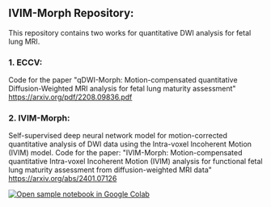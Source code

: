 ## IVIM-Morph Repository: 

This repository contains two works for quantitative DWI analysis for fetal lung MRI.

### 1. ECCV:
Code for the paper "qDWI-Morph: Motion-compensated quantitative Diffusion-Weighted MRI analysis for fetal lung maturity assessment"
https://arxiv.org/pdf/2208.09836.pdf

### 2. IVIM-Morph:
Self-supervised deep neural network model for motion-corrected quantitative analysis of DWI data using the Intra-voxel Incoherent Motion (IVIM) model.
Code for the paper: "IVIM-Morph: Motion-compensated quantitative Intra-voxel Incoherent Motion (IVIM) analysis for functional fetal lung maturity assessment from diffusion-weighted MRI data"
https://arxiv.org/abs/2401.07126

[![Open sample notebook in Google Colab](https://colab.research.google.com/assets/colab-badge.svg)](https://colab.research.google.com/drive/1WXyyxjtk0L55Uxx1-lxEW9Q_ZuTlivOf?usp=sharing)
